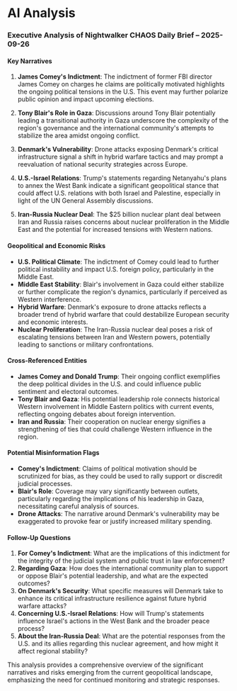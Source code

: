 # AI Analysis

### Executive Analysis of Nightwalker CHAOS Daily Brief – 2025-09-26

#### Key Narratives
1. **James Comey's Indictment**: The indictment of former FBI director James Comey on charges he claims are politically motivated highlights the ongoing political tensions in the U.S. This event may further polarize public opinion and impact upcoming elections.
   
2. **Tony Blair's Role in Gaza**: Discussions around Tony Blair potentially leading a transitional authority in Gaza underscore the complexity of the region's governance and the international community's attempts to stabilize the area amidst ongoing conflict.

3. **Denmark's Vulnerability**: Drone attacks exposing Denmark's critical infrastructure signal a shift in hybrid warfare tactics and may prompt a reevaluation of national security strategies across Europe.

4. **U.S.-Israel Relations**: Trump's statements regarding Netanyahu's plans to annex the West Bank indicate a significant geopolitical stance that could affect U.S. relations with both Israel and Palestine, especially in light of the UN General Assembly discussions.

5. **Iran-Russia Nuclear Deal**: The $25 billion nuclear plant deal between Iran and Russia raises concerns about nuclear proliferation in the Middle East and the potential for increased tensions with Western nations.

#### Geopolitical and Economic Risks
- **U.S. Political Climate**: The indictment of Comey could lead to further political instability and impact U.S. foreign policy, particularly in the Middle East.
- **Middle East Stability**: Blair's involvement in Gaza could either stabilize or further complicate the region's dynamics, particularly if perceived as Western interference.
- **Hybrid Warfare**: Denmark's exposure to drone attacks reflects a broader trend of hybrid warfare that could destabilize European security and economic interests.
- **Nuclear Proliferation**: The Iran-Russia nuclear deal poses a risk of escalating tensions between Iran and Western powers, potentially leading to sanctions or military confrontations.

#### Cross-Referenced Entities
- **James Comey and Donald Trump**: Their ongoing conflict exemplifies the deep political divides in the U.S. and could influence public sentiment and electoral outcomes.
- **Tony Blair and Gaza**: His potential leadership role connects historical Western involvement in Middle Eastern politics with current events, reflecting ongoing debates about foreign intervention.
- **Iran and Russia**: Their cooperation on nuclear energy signifies a strengthening of ties that could challenge Western influence in the region.

#### Potential Misinformation Flags
- **Comey's Indictment**: Claims of political motivation should be scrutinized for bias, as they could be used to rally support or discredit judicial processes.
- **Blair's Role**: Coverage may vary significantly between outlets, particularly regarding the implications of his leadership in Gaza, necessitating careful analysis of sources.
- **Drone Attacks**: The narrative around Denmark's vulnerability may be exaggerated to provoke fear or justify increased military spending.

#### Follow-Up Questions
1. **For Comey's Indictment**: What are the implications of this indictment for the integrity of the judicial system and public trust in law enforcement?
2. **Regarding Gaza**: How does the international community plan to support or oppose Blair's potential leadership, and what are the expected outcomes?
3. **On Denmark's Security**: What specific measures will Denmark take to enhance its critical infrastructure resilience against future hybrid warfare attacks?
4. **Concerning U.S.-Israel Relations**: How will Trump's statements influence Israel's actions in the West Bank and the broader peace process?
5. **About the Iran-Russia Deal**: What are the potential responses from the U.S. and its allies regarding this nuclear agreement, and how might it affect regional stability?

This analysis provides a comprehensive overview of the significant narratives and risks emerging from the current geopolitical landscape, emphasizing the need for continued monitoring and strategic responses.
